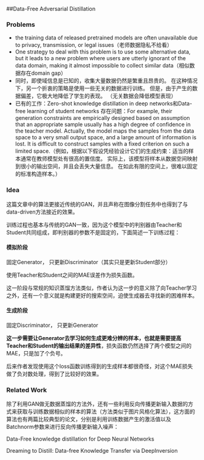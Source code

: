 ##Data-Free Adversarial Distillation

### Problems

- the training data of released pretrained models are often unavailable due to privacy, transmission, or legal issues（老师数据隐私不给看）
-  One strategy to deal with this problem is to use some alternative data, but it leads to a new problem where users are utterly ignorant of the data domain, making it almost impossible to collect similar data（相似数据存在domain gap）
- 同时，即使域信息是已知的，收集大量数据仍然是繁重且昂贵的。 在这种情况下，另一个折衷的策略是使用一些无关的数据进行训练。 但是，由于产生的数据偏差，它极大地降低了学生的表现。 （无关数据会降低模型表现）
- 已有的工作：Zero-shot knowledge distillation in deep networks和Data-free learning of student networks 存在问题：For example, their generation constraints are empirically designed based on assumption that an appropriate sample usually has a high degree of confidence in the teacher model. Actually, the model maps the samples from the data space to a very small output space, and a large amount of information is lost. It is difficult to construct samples with a fixed criterion on such a limited space.（例如，根据以下假设凭经验设计它们的生成约束：适当的样本通常在教师模型处有很高的置信度。 实际上，该模型将样本从数据空间映射到很小的输出空间，并且会丢失大量信息。 在如此有限的空间上，很难以固定的标准构造样本。）

### Idea

这篇文章中的算法更接近传统的GAN，并且声称在图像分割任务中也得到了与data-driven方法接近的效果。

训练过程也基本与传统的GAN一致，因为这个模型中的判别器由Teacher和Student共同组成，即判别器的参数不是固定的，下面简述一下训练过程：

#### 模拟阶段

固定Generator， 只更新Discriminator（其实只是更新Student部分）

使用Teacher和Student之间的MAE误差作为损失函数。

这一阶段与常规的知识蒸馏方法类似，作者认为这一步的意义除了向Teacher学习之外，还有一个意义就是构建更好的搜索空间，迫使生成器去寻找新的困难样本。

#### 生成阶段

固定Discriminator， 只更新Generator

**这一步需要让Generator去学习如何生成更难分辨的样本，也就是需要提高Teacher和Student的输出结果的差异性**，损失函数仍然选择了两个模型之间的MAE，只是加了个负号。

后来作者发现使用这个loss函数训练得到的生成样本都很奇怪，对这个MAE损失做了负对数处理，得到了比较好的效果。

### Related Work

除了利用GAN做无数据蒸馏的方法外，还有一些利用反向传播更新输入数据的方式来获取与训练数据相似的样本的算法（方法类似于图片风格化算法），这方面的算法也有两篇比较典型的论文，分别是利用训练数据产生的激活值以及Batchnorm参数来进行反向传播更新输入噪声：

Data-Free knowledge distillation for Deep Neural Networks

Dreaming to Distill: Data-free Knowledge Transfer via DeepInversion